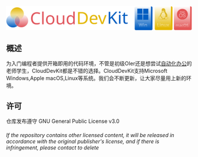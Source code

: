 ![CloudDevKit_logo_text_platforms](https://github.com/KazuhaCantCode/CloudDevKit/blob/main/images/CloudDevKit_logo_text_platforms.svg)
## 概述
为入门编程者提供开箱即用的代码环境，不管是初级OIer还是想尝试[自动化办公](https://github.com/KazuhaCantCode/AutoOfficeTools)的老师学生，CloudDevKit都是不错的选择。CloudDevKit支持Microsoft Windows,Apple macOS,Linux等系统。我们会不断更新，让大家尽量用上新的环境。
## 许可
仓库发布遵守 GNU General Public License v3.0 
###### If the repository contains other licensed content, it will be released in accordance with the original publisher's license, and if there is infringement, please contact to delete

